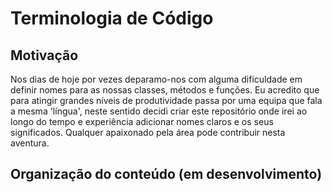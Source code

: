 # Terminologia de Código
## Motivação
Nos dias de hoje por vezes deparamo-nos com alguma dificuldade em definir nomes para as nossas classes, métodos e funções. Eu acredito que para atingir grandes níveis de produtividade passa por uma equipa que fala a mesma 'língua', neste sentido decidi criar este repositório onde irei ao longo do tempo e experiência adicionar nomes claros e os seus significados. Qualquer apaixonado pela área pode contribuir nesta aventura.

## Organização do conteúdo (em desenvolvimento)

